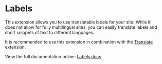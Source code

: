 Labels
======

This extension allows you to use translatable labels for your site. While it
does not allow for fully multilingual sites, you can easily translate labels
and short snippets of text to different languages.

It is recommended to use this extension in combination with the
[Translate][translate] extension.

View the full documentation online: [Labels docs][docs].

[docs]: https://bolttranslate.github.io/labels
[translate]: https://bolttranslate.github.io/Translate
